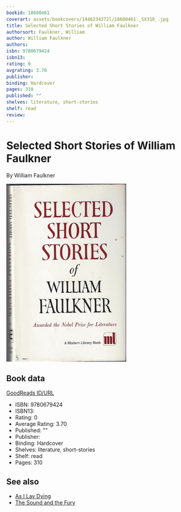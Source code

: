 ```yaml
---
bookid: 18680461
coverart: assets/bookcovers/1446234372l/18680461._SX318_.jpg
title: Selected Short Stories of William Faulkner
authorsort: Faulkner, William
author: William Faulkner
authors: 
isbn: 9780679424
isbn13: 
rating: 0
avgrating: 3.70
publisher: 
binding: Hardcover
pages: 310
published: ""
shelves: literature, short-stories
shelf: read
review: 
---
```


# Selected Short Stories of William Faulkner

By William Faulkner

![](../../assets/bookcovers/1446234372l/18680461._SX318_.jpg)

## Book data

[GoodReads ID/URL](https://www.goodreads.com/book/show/18680461)

- ISBN: 9780679424
- ISBN13: 
- Rating: 0
- Average Rating: 3.70
- Published: ""
- Publisher: 
- Binding: Hardcover
- Shelves: literature, short-stories
- Shelf: read
- Pages: 310


## See also

- [As I Lay Dying](As_I_Lay_Dying.md)
- [The Sound and the Fury](The_Sound_and_the_Fury.md)
